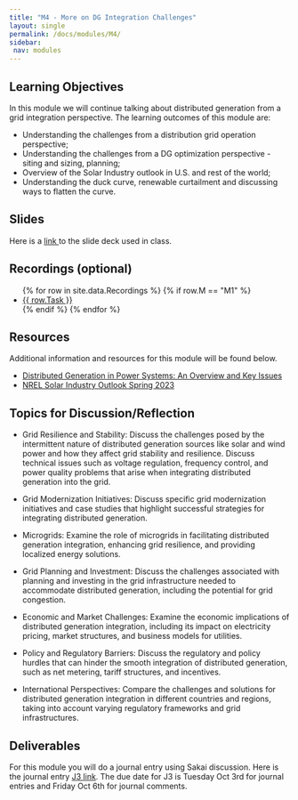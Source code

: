 ```yaml
---
title: "M4 - More on DG Integration Challenges"
layout: single
permalink: /docs/modules/M4/
sidebar:
 nav: modules
---
```


## Learning Objectives

In this module we will continue talking about distributed generation from a grid integration perspective. The learning outcomes of this module are:

* Understanding the challenges from a distribution grid operation perspective;
* Understanding the challenges from a DG optimization perspective - siting and sizing, planning;
* Overview of the Solar Industry outlook in U.S. and rest of the world;
* Understanding the duck curve, renewable curtailment and discussing ways to flatten the curve.

## Slides

Here is a <a href="/docs/modules/PPTS/PSE_M4_F23_DGIntegrationChallenges.pdf" > link </a> to the slide deck used in class.


## Recordings (optional)
  <ul>
  {% for row in site.data.Recordings %}
  {% if row.M == "M1" %}
  <li> <a href="{{ row.link }}" target="_blank">{{ row.Task }}</a></li>
  {% endif %}
  {% endfor %}
  </ul>

## Resources

Additional information and resources for this module will be found below. <br>

* <a href="/docs/modules/readings/M4_DG_Overview_KeyExamples.pdf" > Distributed Generation in Power Systems: An Overview and Key Issues </a>
* <a href="/docs/modules/readings/M4_NREL_Solar_S2023.pdf" > NREL Solar Industry Outlook Spring 2023 </a>

## Topics for Discussion/Reflection

* Grid Resilience and Stability: Discuss the challenges posed by the intermittent nature of distributed generation sources like solar and wind power and how they affect grid stability and resilience. Discuss technical issues such as voltage regulation, frequency control, and power quality problems that arise when integrating distributed generation into the grid.

* Grid Modernization Initiatives: Discuss specific grid modernization initiatives and case studies that highlight successful strategies for integrating distributed generation.

* Microgrids: Examine the role of microgrids in facilitating distributed generation integration, enhancing grid resilience, and providing localized energy solutions.

* Grid Planning and Investment: Discuss the challenges associated with planning and investing in the grid infrastructure needed to accommodate distributed generation, including the potential for grid congestion.

* Economic and Market Challenges: Examine the economic implications of distributed generation integration, including its impact on electricity pricing, market structures, and business models for utilities.

* Policy and Regulatory Barriers: Discuss the regulatory and policy hurdles that can hinder the smooth integration of distributed generation, such as net metering, tariff structures, and incentives.

* International Perspectives: Compare the challenges and solutions for distributed generation integration in different countries and regions, taking into account varying regulatory frameworks and grid infrastructures.

## Deliverables

For this module you will do a journal entry using Sakai discussion. Here is the journal entry [J3 link](). The due date for J3 is Tuesday Oct 3rd for journal entries and Friday Oct 6th for journal comments.
